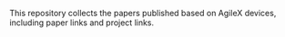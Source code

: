 This repository collects the papers published based on AgileX devices, including paper links and project links.
